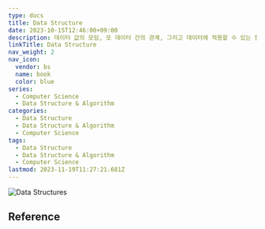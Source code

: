 ```yaml
---
type: docs
title: Data Structure
date: 2023-10-15T12:46:00+09:00
description: 데이터 값의 모임, 또 데이터 간의 관계, 그리고 데이터에 적용할 수 있는 함수나 명령
linkTitle: Data Structure
nav_weight: 2
nav_icon:
  vendor: bs
  name: book
  color: blue
series:
  - Computer Science
  - Data Structure & Algorithm
categories:
  - Data Structure
  - Data Structure & Algorithm
  - Computer Science
tags:
  - Data Structure
  - Data Structure & Algorithm
  - Computer Science
lastmod: 2023-11-19T11:27:21.681Z
---
```


![Data Structures](/computer-science/data-structures.png#center)

## Reference
